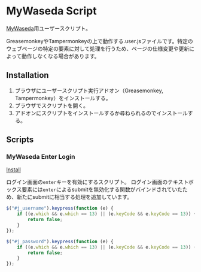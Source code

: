 # MyWaseda Script

[MyWaseda](https://my.waseda.jp/)用ユーザースクリプト。

GreasemonkeyやTampermonkeyの上で動作する.user.jsファイルです。特定のウェブページの特定の要素に対して処理を行うため、ページの仕様変更や更新によって動作しなくなる場合があります。

## Installation

1. ブラウザにユーザースクリプト実行アドオン（Greasemonkey, Tampermonkey）をインストールする。
2. ブラウザでスクリプトを開く。
3. アドオンにスクリプトをインストールするか尋ねられるのでインストールする。

## Scripts

### MyWaseda Enter Login

[Install](https://github.com/rdrgn/mywaseda-script/raw/master/mywaseda-enter-login.user.js)

ログイン画面の`enter`キーを有効にするスクリプト。
ログイン画面のテキストボックス要素には`enter`によるsubmitを無効化する関数がバインドされていたため、新たにsubmitに相当する処理を追加しています。

```js
$("#j_username").keypress(function (e) {
	if ((e.which && e.which == 13) || (e.keyCode && e.keyCode == 13)) {
		return false;
	}
});

$("#j_password").keypress(function (e) {
	if ((e.which && e.which == 13) || (e.keyCode && e.keyCode == 13)) {
		return false;
	}
});
```
